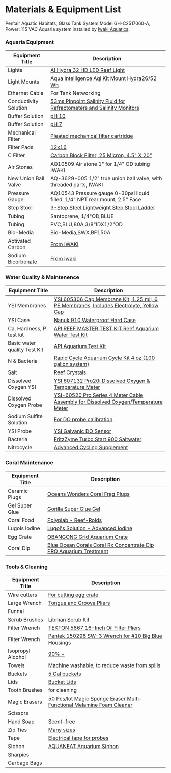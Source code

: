 # Materials & Equipment List #

Pentair Aquatic Habitats, Glass Tank System Model GH-C2517060-A, Power: 115 VAC
Aquaria system installed by [Iwaki Aquatics](https://www.iwakiaquatic.com/). 


### Aquaria Equipment ###

| Equipment Title | Description |
| ----------- | ----------- | 
| Lights      |[AI Hydra 32 HD LED Reef Light](https://www.bulkreefsupply.com/hydra-32-hd-led-reef-light-black-aqua-illumination.html) | 
| Light Mounts | [Aqua Intelligence Aqi Kit Mount Hydra26/52 Wh](https://www.amazon.com/EXT-Single-Module-Silver-Hanging/dp/B0775RKQFH/ref=pd_di_sccai_2?pd_rd_w=jHBNe&pf_rd_p=c9443270-b914-4430-a90b-72e3e7e784e0&pf_rd_r=V082GN9C33ET3DXWCZKR&pd_rd_r=dc810557-6880-4dff-af5f-df46e20e690f&pd_rd_wg=U9B13&pd_rd_i=B0775RKQFH&psc=1) | 
| Ethernet Cable | For Tank Networking | 
| Conductivity Solution | [53ms Pinpoint Salinity Fluid for Refractometers and Salinity Monitors](https://www.amazon.com/Pinpoint-Salinity-Fluid-Refractometers-Monitors/dp/B07G9RL4PK/ref=sr_1_9?dchild=1&keywords=pinpoint+salinity+calibration+fluid+53ms&qid=1614300540&sr=8-9) |
| Buffer Solution | [pH 10](https://shop.iwakiaquatic.com/Item.aspx?ItemID=1788) | 
| Buffer Solution | [pH 7](https://shop.iwakiaquatic.com/Item.aspx?ItemID=1787) | 
| Mechanical Filter | [Pleated mechanical filter cartridge](https://shop.iwakiaquatic.com/Item.aspx?ItemID=40373) | 
| Filter Pads | [12x16](https://shop.iwakiaquatic.com/Item.aspx?ItemID=43461) |
| C Filter | [Carbon Block Filter, 25 Micron, 4.5" X 20"](https://shop.iwakiaquatic.com/Item.aspx?ItemID=46098)|
| Air Stones | AQ10509 Air stone 1" for 1/4" OD tubing IWAKI | 
| New Union Ball Valve | AQ-3629-005 1/2" true union ball valve, with threaded parts, IWAKI |
| Pressure Gauge | AQ10543 Pressure gauge 0-30psi liquid filled, 1/4" NPT rear mount, 2.5" Face |
| Step Stool | [3-Step Steel Lightweight Step Stool Ladder](https://www.homedepot.com/p/Gorilla-Ladders-3-Step-Steel-Lightweight-Step-Stool-Ladder-225-lbs-Load-Capacity-Type-II-Duty-Rating-GLS-3-2/310833692) |
| Tubing | Santoprene, 1/4"OD,BLUE | 
| Tubing | PVC,BLU,80A,3/8"IDX1/2"OD | 
| Bio-Media | Bio-Media,SWX,BF150A |
| Activated Carbon | [From IWAKI](https://shop.iwakiaquatic.com/Item.aspx?ItemID=46939) | 
| Sodium Bicorbonate | [From Iwaki](https://shop.iwakiaquatic.com/Item.aspx?ItemID=46668) |


### Water Quality & Maintenence ###

| Equipment Title | Description |
| ----------- | ----------- |
| YSI Membranes | [YSI 605306 Cap Membrane Kit, 1.25 mil, 6 PE Membranes, Includes Electrolyte, Yellow Cap](https://www.amazon.com/YSI-605306-Membrane-Membranes-Electrolyte/dp/B00VQBZBMO/ref=sr_1_14?dchild=1&keywords=YSI&qid=1622745730&sr=8-14) |
| YSI Case | [Nanuk 910 Waterproof Hard Case](https://www.amazon.com/Nanuk-Waterproof-Hard-Case-Empty/dp/B00BP8UWRM/ref=sxin_9_pa_sp_search_thematic_sspa?cv_ct_cx=waterproof+hard+case&dchild=1&keywords=waterpoof+hard+case&pd_rd_i=B00BP8UWRM&pd_rd_r=4596fcc3-0681-4f03-b356-f19135c0e291&pd_rd_w=cvE6v&pd_rd_wg=H5zwo&pf_rd_p=9d5c7dec-ad7e-424f-9792-7751bf0f49a3&pf_rd_r=SFH85VT62EFMPP2ZJ9ZE&qid=1622749861&sr=1-1-a73d1c8c-2fd2-4f19-aa41-2df022bcb241-spons&psc=1&spLa=ZW5jcnlwdGVkUXVhbGlmaWVyPUEzS0NBRUpOWlg2SzkwJmVuY3J5cHRlZElkPUEwNTcxMzMyMUhLQk82QVkxSTc5RiZlbmNyeXB0ZWRBZElkPUEwMjA4ODc4MVBEQkVXT0xITUJYWSZ3aWRnZXROYW1lPXNwX3NlYXJjaF90aGVtYXRpYyZhY3Rpb249Y2xpY2tSZWRpcmVjdCZkb05vdExvZ0NsaWNrPXRydWU=) |
| Ca, Hardness, P test kit | [API REEF MASTER TEST KIT Reef Aquarium Water Test Kit](https://www.amazon.com/API-MASTER-Aquarium-Water-1-Count/dp/B001D6Z7QW/ref=sr_1_15?dchild=1&keywords=api+water+quality+test+kit&qid=1623354973&sr=8-15) |
| Basic water quality Test Kit | [API Aquarium Test Kit](https://www.amazon.com/API-SALTWATER-550-Test-Saltwater-Aquarium/dp/B001EUE808/ref=sr_1_8?dchild=1&keywords=api+water+quality+test+kit&qid=1627915313&sr=8-8) |
| N & Bacteria | [Rapid Cycle Aquarium Cycle Kit 4 oz (100 gallon system)](https://www.iwakiaquatic.com/)
| Salt | [Reef Crystals](https://shop.iwakiaquatic.com/Item.aspx?ItemID=45621) | 
| Dissolved Oxygen YSI | [YSI 607132 Pro20i Dissolved Oxygen & Temperature Meter](https://www.amazon.com/YSI-607132-Dissolved-Temperature-Polarographic/dp/B074X5TVQ6/ref=sr_1_24?dchild=1&keywords=Dissolved+Oxygen+Meter&qid=1622214323&refinements=p_89%3AYSI&rnid=2528832011&s=industrial&sr=1-24) |
| Dissolved Oxygen Probe | [YSI-60520 Pro Series 4 Meter Cable Assembly for Dissolved Oxygen/Temperature Meter](https://www.amazon.com/YSI-Assembly-Dissolved-Oxygen-Temperature/dp/B008OJ5FZ4/ref=pd_day0_2/144-2881845-8152411?pd_rd_w=Iyj1y&pf_rd_p=8ca997d7-1ea0-4c8f-9e14-a6d756b83e30&pf_rd_r=KT6EE8ET5MVPAHHA65Q4&pd_rd_r=34f2f122-81bb-4607-b3b5-896e17884152&pd_rd_wg=POabj&pd_rd_i=B008OJ5FZ4&psc=1) | 
| Sodium Sulfite Solution | [For DO probe calibration](https://www.onsetcomp.com/products/accessories/u26-cal-sol/) |
| YSI Probe | [YSI Galvanic DO Sensor](https://www.amazon.com/YSI-Galvanic-DO-Sensor-Instant/dp/B088DRLJCX/ref=sr_1_6?dchild=1&keywords=ysi+do+sensor&qid=1624550720&sr=8-6) | 
| Bacteria | [FritzZyme Turbo Start 900 Saltwater](https://www.amazon.com/FritzZyme-Turbo-Start-900-Saltwater/dp/B084GPBL98/ref=asc_df_B084GPBL98/?tag=hyprod-20&linkCode=df0&hvadid=416723245886&hvpos=&hvnetw=g&hvrand=12186228031273695160&hvpone=&hvptwo=&hvqmt=&hvdev=c&hvdvcmdl=&hvlocint=&hvlocphy=9002225&hvtargid=pla-909640614890&psc=1&tag=&ref=&adgrpid=96812686551&hvpone=&hvptwo=&hvadid=416723245886&hvpos=&hvnetw=g&hvrand=12186228031273695160&hvqmt=&hvdev=c&hvdvcmdl=&hvlocint=&hvlocphy=9002225&hvtargid=pla-909640614890) |
| Nitrocycle | [Advanced Cycling Supplement](https://www.algaebarn.com/shop/aquarium-supplies/chemicals-and-additives/nitrocycle/) | 

### Coral Maintenance ### 

| Equipment Title | Description |
| ----------- | ----------- |  
| Ceramic Plugs | [Oceans Wonders Coral Frag Plugs](https://www.amazon.com/Oceans-Wonders-Coral-Plugs-100pc/dp/B00TNMYLZQ/ref=sr_1_5?dchild=1&keywords=coral+plugs&qid=1623355171&sr=8-5) |
| Gel Super Glue | [Gorilla Super Glue Gel](https://www.amazon.com/Gorilla-105801-Super-1-Pack-Clear/dp/B08QR2XRKD/ref=sxin_12_pa_sp_search_thematic_sspa?cv_ct_cx=gel+super+glue&dchild=1&keywords=gel+super+glue&pd_rd_i=B08QR2XRKD&pd_rd_r=39e0de6c-9a91-4bcf-93a3-36ce7fe337ae&pd_rd_w=aSYOi&pd_rd_wg=i5SrB&pf_rd_p=3b2adfc6-e3ad-467a-9f38-271e811048b0&pf_rd_r=QSQFCMKY6ZGM1W2B82V1&qid=1627914821&sr=1-1-a73d1c8c-2fd2-4f19-aa41-2df022bcb241-spons&psc=1&spLa=ZW5jcnlwdGVkUXVhbGlmaWVyPUEzUktQRE1QUFdBQkRSJmVuY3J5cHRlZElkPUEwODMwNDQ1MjFUS0pRVVhTRzFQUCZlbmNyeXB0ZWRBZElkPUEwOTQxMTM1MUNYNFI5N1VaTkNBUCZ3aWRnZXROYW1lPXNwX3NlYXJjaF90aGVtYXRpYyZhY3Rpb249Y2xpY2tSZWRpcmVjdCZkb05vdExvZ0NsaWNrPXRydWU=) |
| Coral Food | [Polyplab - Reef-Roids](https://www.amazon.com/Polyplab-Reef-Roids-Coral-Faster-Growing/dp/B001EHGDRM/ref=sr_1_3?dchild=1&keywords=reef+roids&qid=1623373043&sr=8-3) |
| Lugols Iodine | [Lugol's Solution - Advanced Iodine](https://www.bulkreefsupply.com/lugol-s-solution-advanced-iodine-brightwell-aquatics.html?dfw_tracker=43788-209250&utm_term=&utm_campaign=EL+%7C+ACQ_Prospecting_Shopping+%7C+ROAS+%7C+Additives&utm_source=adwords&utm_medium=ppc&hsa_acc=7373341438&hsa_cam=11654373737&hsa_grp=112632155439&hsa_ad=480766840926&hsa_src=g&hsa_tgt=aud-395920103759:pla-309199068700&hsa_kw=&hsa_mt=&hsa_net=adwords&hsa_ver=3&gclid=Cj0KCQjw8IaGBhCHARIsAGIRRYoQKTsqDA_Rd8tzUqMe3YQdFsz7UgS_Gvnmran7qSABxz5wob6Y5eUaAkvJEALw_wcB) | 
| Egg Crate | [OBANGONG Grid Aquarium Crate](https://www.amazon.com/OBANGONG-Isolate-Divider-Bottom-Aquarium/dp/B07DN7PGY9/ref=sr_1_6?dchild=1&keywords=egg+crate&qid=1622209128&sr=8-6) |
| Coral Dip | [Blue Ocean Corals Coral Rx Concentrate Dip PRO Aquarium Treatment](https://www.amazon.com/Coral-Rx-Concentrate-Aquarium-Treatment/dp/B003VSTZI6/ref=sr_1_4?dchild=1&keywords=coral+rx&qid=1627919034&sr=8-4) |

### Tools & Cleaning ### 

| Equipment Title | Description |
| ----------- | ----------- |  
| Wire cutters | [For cutting egg crate](https://www.amazon.com/BOENFU-Wire-Cutter-Precision-Anti-Slip/dp/B07C5PM8L4/ref=sr_1_6?dchild=1&keywords=cutting+pliers&qid=1623355612&sr=8-6) | 
| Large Wrench | [Tongue and Groove Pliers](https://www.amazon.com/Channellock-442-Heat-Treated-Reinforcing-Minimizes/dp/B00004SBCV/ref=sr_1_4?dchild=1&keywords=tongue+and+groove+wrench&qid=1614294995&sr=8-4) |
| Funnel | |
| Scrub Brushes | [Libman Scrub Kit](https://www.amazon.com/Libman-Scrub-Brush-Green-White/dp/B07DFGDGVK/ref=sr_1_10?dchild=1&keywords=scrub+brush&qid=1614300708&sr=8-10) |
| Filter Wrench | [TEKTON 5867 16-Inch Oil Filter Pliers](https://www.amazon.com/TEKTON-5866-12-Inch-Filter-Pliers/dp/B000NPUKG6/ref=sr_1_7?dchild=1&keywords=large%2Bwrench&qid=1614294386&sr=8-7&th=1) |
| Filter Wrench | [Pentek 150296 SW-3 Wrench for #10 Big Blue Housings](https://www.amazon.com/gp/product/B004VNCEA6/ref=ppx_yo_dt_b_asin_title_o01_s00?ie=UTF8&psc=1) | 
| Isopropyl Alcohol | [90% +](https://www.amazon.com/Amazon-Brand-Antiseptic-Isopropyl-Alcohol/dp/B07CJQFJH2/ref=sr_1_7_sspa?dchild=1&keywords=Isopropyl+alcohol&qid=1614310186&sr=8-7-spons&psc=1&spLa=ZW5jcnlwdGVkUXVhbGlmaWVyPUFYUEJQQ1hRUDFSUkUmZW5jcnlwdGVkSWQ9QTA1MzI1NzAzQUs4RFQwMENBU1VVJmVuY3J5cHRlZEFkSWQ9QTA2Mzk1MjQ2TFlLNUNLT0I2UjMmd2lkZ2V0TmFtZT1zcF9tdGYmYWN0aW9uPWNsaWNrUmVkaXJlY3QmZG9Ob3RMb2dDbGljaz10cnVl) |
| Towels | [Machine washable, to reduce waste from spills](https://www.amazon.com/Simpli-Magic-79250-Gray-Hand-Towels/dp/B082L674ZP/ref=sr_1_5?crid=2PCNHIPLVKOMI&dchild=1&keywords=hand+towels+bulk&qid=1611952467&sprefix=hand+towels%2Caps%2C421&sr=8-5)|
| Buckets | [5 Gal buckets](https://www.homedepot.com/p/The-Home-Depot-5-Gal-Homer-Bucket-6-Pack-05GLHD2/204356396) | 
| Lids | [Bucket Lids](https://www.homedepot.com/p/Leaktite-White-Reusable-Easy-Off-Lid-for-5-Gal-Pail-Pack-of-3-209325/203925466) | 
| Tooth Brushes | for cleaning | 
| Magic Erasers | [50 Pcs/lot Magic Sponge Eraser Multi-Functional Melamine Foam Cleaner](https://www.amazon.com/Dr-WOW-Multi-Functional-Melamine-Cleaner-100x70x30mm/dp/B076Q7JHR2/ref=sr_1_7?dchild=1&keywords=magic+eraser&qid=1623355699&sr=8-7) | 
| Scissors | |
| Hand Soap | [Scent-free](https://www.amazon.com/Amazon-Brand-Solimo-Gentle-Triclosan-free/dp/B07RFNNXBR/ref=sr_1_3?dchild=1&keywords=aquarium+hand+soap&qid=1614295381&sr=8-3) |
| Zip Ties | [Many sizes](https://www.google.com/url?q=https://www.homedepot.com/p/HDX-UV-Resist-Zip-Tie-Set-Black-650-Pack-FT-BLK-DIY-650/307799396&sa=D&source=editors&ust=1627920718868000&usg=AOvVaw1wOImqP5U_t0XgyR2ToHNl) | 
| Tape | [Electrical tape for probes](https://www.homedepot.com/p/Commercial-Electric-1-2-in-x-20-ft-Electric-Tape-Multi-Color-6-Pack-30005336/206874157) | 
| Siphon | [AQUANEAT Aquarium Siphon](https://www.amazon.com/AQUANEAT-Siphon-Aquarium-Changer-Cleaner/dp/B08CRSHB8J/ref=sr_1_2_sspa?dchild=1&keywords=aquarium+siphon&qid=1624021489&s=pet-supplies&sr=1-2-spons&psc=1&spLa=ZW5jcnlwdGVkUXVhbGlmaWVyPUEyOE1YMUg3NFQwTlo1JmVuY3J5cHRlZElkPUEwNDI3MzAzMkVJWVNKTDJUMFI4VyZlbmNyeXB0ZWRBZElkPUEwMTg4Mzk1MjRMWUtSUFk3U1FPQiZ3aWRnZXROYW1lPXNwX2F0ZiZhY3Rpb249Y2xpY2tSZWRpcmVjdCZkb05vdExvZ0NsaWNrPXRydWU=) |
| Sharpies | |
| Garbage Bags | | 







